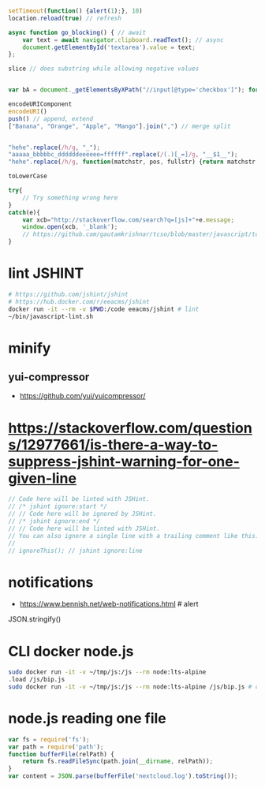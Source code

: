 ```js


setTimeout(function() {alert(1);}, 10)
location.reload(true) // refresh

async function go_blocking() { // await
    var text = await navigator.clipboard.readText(); // async
    document.getElementById('textarea').value = text;
};

slice // does substring while allowing negative values


var bA = document._getElementsByXPath("//input[@type='checkbox']"); for (var k = bA.length - 1; k >= 0; --k) {bA[k].checked = true;} // zabbix template import select all box

encodeURIComponent
encodeURI()
push() // append, extend
["Banana", "Orange", "Apple", "Mango"].join(",") // merge split


"hehe".replace(/h/g, "_");
"aaaaa_bbbbbc_ddddddeeeeee=ffffff".replace(/(.)[_=]/g, "__$1__");
"hehe".replace(/h/g, function(matchstr, pos, fullstr) {return matchstr.toUpperCase();});

toLowerCase

try{
    // Try something wrong here
}
catch(e){
    var xcb="http://stackoverflow.com/search?q=[js]+"+e.message;
    window.open(xcb, '_blank');
    // https://github.com/gautamkrishnar/tcso/blob/master/javascript/tcso.js
}
```


# lint JSHINT

```sh
# https://github.com/jshint/jshint
# https://hub.docker.com/r/eeacms/jshint
docker run -it --rm -v $PWD:/code eeacms/jshint # lint
~/bin/javascript-lint.sh
```

# minify
## yui-compressor
* https://github.com/yui/yuicompressor/

# https://stackoverflow.com/questions/12977661/is-there-a-way-to-suppress-jshint-warning-for-one-given-line
```js
// Code here will be linted with JSHint.
// /* jshint ignore:start */
// // Code here will be ignored by JSHint.
// /* jshint ignore:end */
// // Code here will be linted with JSHint.
// You can also ignore a single line with a trailing comment like this:
//
// ignoreThis(); // jshint ignore:line
```

# notifications
* https://www.bennish.net/web-notifications.html # alert

JSON.stringify()


# CLI docker node.js
```sh
sudo docker run -it -v ~/tmp/js:/js --rm node:lts-alpine
.load /js/bip.js
sudo docker run -it -v ~/tmp/js:/js --rm node:lts-alpine /js/bip.js # console.log
```
# node.js reading one file
```js
var fs = require('fs');
var path = require('path');
function bufferFile(relPath) {
    return fs.readFileSync(path.join(__dirname, relPath));
}
var content = JSON.parse(bufferFile('nextcloud.log').toString());
```

